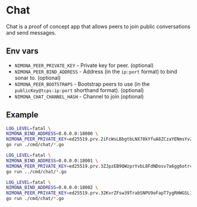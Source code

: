 
# Chat

Chat is a proof of concept app that allows peers to join public conversations
and send messages.

## Env vars

* `NIMONA_PEER_PRIVATE_KEY` - Private key for peer. (optional)
* `NIMONA_PEER_BIND_ADDRESS` - Address (in the `ip:port` format) to bind sonar 
  to. (optional)
* `NIMONA_PEER_BOOTSTRAPS` - Bootstrap peers to use (in the
  `publicKey@tcps:ip:port`  shorthand format). (optional)
* `NIMONA_CHAT_CHANNEL_HASH` - Channel to join (optional)

## Example

```sh
LOG_LEVEL=fatal \
NIMONA_BIND_ADDRESS=0.0.0.0:18000 \
NIMONA_PEER_PRIVATE_KEY=ed25519.prv.2iFcWsLBbgtbLNX78kYfuA8ZCzaYENmsYvZVMqcLBtPrXAPbZC73T4Wo3ZMeZf93KqvNsYae9wSbsqC6P5VDod8H \
go run ./cmd/chat/*.go
```

```sh
LOG_LEVEL=fatal \
NIMONA_BIND_ADDRESS=0.0.0.0:18001 \
NIMONA_PEER_PRIVATE_KEY=ed25519.prv.3ZJpzEB9QWzprYvbL8FdNDosv7a6gg6otrc8nHLdoyeJnxbngDcvxQtMX3Y8fkG8Dsgo58GtDzxua8YnHYBeJBub \
go run ../cmd/chat/*.go
```

```sh
LOG_LEVEL=fatal \
NIMONA_BIND_ADDRESS=0.0.0.0:18002 \
NIMONA_PEER_PRIVATE_KEY=ed25519.prv.32KvrZFsw39TrabSNPU9oFapT7ygRHWGSL1DqiD36CZf3odwZP5TLkLNdCeN7zk6oRuMwPqRP2wDGuH1N4ukb2Vs \
go run ./cmd/chat/*.go
```
